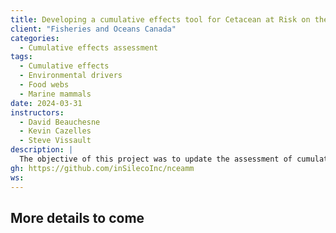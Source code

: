 ```yaml
---
title: Developing a cumulative effects tool for Cetacean at Risk on the Scotian Shelf
client: "Fisheries and Oceans Canada"
categories: 
  - Cumulative effects assessment
tags: 
  - Cumulative effects
  - Environmental drivers
  - Food webs
  - Marine mammals
date: 2024-03-31
instructors:
  - David Beauchesne
  - Kevin Cazelles
  - Steve Vissault
description: | 
  The objective of this project was to update the assessment of cumulative effects on the food webs of the Scotian Shelf Bioregion with new data from the Department of Fisheries and Oceans on the distribution of beaked whale habitat and trophic relationships, and create a proof of concept interactive application to explore the assessment at the species scale. The expected outcomes of this project were to enhance our understanding of endangered beaked whale species and their ecosystem dynamics, ultimately leading to more effective management strategies and better-informed decision-making processes.
gh: https://github.com/inSilecoInc/nceamm
ws: 
---
```



## More details to come

